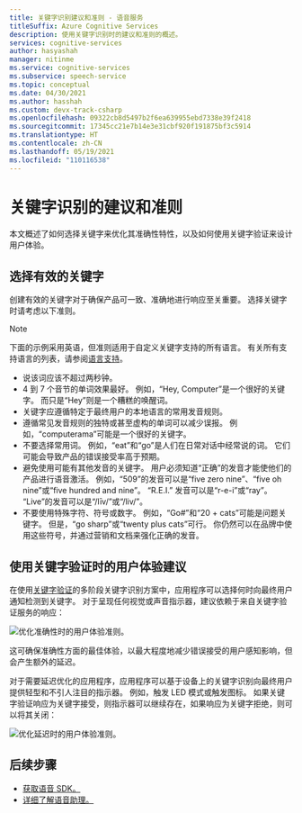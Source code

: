 ```yaml
---
title: 关键字识别建议和准则 - 语音服务
titleSuffix: Azure Cognitive Services
description: 使用关键字识别时的建议和准则的概述。
services: cognitive-services
author: hasyashah
manager: nitinme
ms.service: cognitive-services
ms.subservice: speech-service
ms.topic: conceptual
ms.date: 04/30/2021
ms.author: hasshah
ms.custom: devx-track-csharp
ms.openlocfilehash: 09322cb8d5497b2f6ea639955ebd7338e39f2418
ms.sourcegitcommit: 17345cc21e7b14e3e31cbf920f191875bf3c5914
ms.translationtype: HT
ms.contentlocale: zh-CN
ms.lasthandoff: 05/19/2021
ms.locfileid: "110116538"
---
```

# <a name="recommendations-and-guidelines-for-keyword-recognition"></a>关键字识别的建议和准则

本文概述了如何选择关键字来优化其准确性特性，以及如何使用关键字验证来设计用户体验。 

## <a name="choosing-an-effective-keyword"></a>选择有效的关键字

创建有效的关键字对于确保产品可一致、准确地进行响应至关重要。 选择关键字时请考虑以下准则。

> [!NOTE]
> 下面的示例采用英语，但准则适用于自定义关键字支持的所有语言。 有关所有支持语言的列表，请参阅[语言支持](language-support.md#custom-keyword-and-keyword-verification)。

- 说该词应该不超过两秒钟。
- 4 到 7 个音节的单词效果最好。 例如，“Hey, Computer”是一个很好的关键字。 而只是“Hey”则是一个糟糕的唤醒词。
- 关键字应遵循特定于最终用户的本地语言的常用发音规则。
- 遵循常见发音规则的独特或甚至虚构的单词可以减少误报。 例如，“computerama”可能是一个很好的关键字。
- 不要选择常用词。 例如，“eat”和“go”是人们在日常对话中经常说的词。 它们可能会导致产品的错误接受率高于预期。
- 避免使用可能有其他发音的关键字。 用户必须知道“正确”的发音才能使他们的产品进行语音激活。 例如，“509”的发音可以是“five zero nine”、“five oh nine”或“five hundred and nine”。 “R.E.I.” 发音可以是“r-e-i”或“ray”。 “Live”的发音可以是“/līv/”或“/liv/”。
- 不要使用特殊字符、符号或数字。 例如，“Go#”和“20 + cats”可能是问题关键字。 但是，“go sharp”或“twenty plus cats”可行。 你仍然可以在品牌中使用这些符号，并通过营销和文档来强化正确的发音。


## <a name="user-experience-recommendations-with-keyword-verification"></a>使用关键字验证时的用户体验建议

在使用[关键字验证](keyword-recognition-overview.md#keyword-verification)的多阶段关键字识别方案中，应用程序可以选择何时向最终用户通知检测到关键字。 对于呈现任何视觉或声音指示器，建议依赖于来自关键字验证服务的响应：

![优化准确性时的用户体验准则。](media/custom-keyword/keyword-verification-ux-accuracy.png)

这可确保准确性方面的最佳体验，以最大程度地减少错误接受的用户感知影响，但会产生额外的延迟。

对于需要延迟优化的应用程序，应用程序可以基于设备上的关键字识别向最终用户提供轻型和不引人注目的指示器。 例如，触发 LED 模式或触发图标。 如果关键字验证响应为关键字接受，则指示器可以继续存在，如果响应为关键字拒绝，则可以将其关闭：

![优化延迟时的用户体验准则。](media/custom-keyword/keyword-verification-ux-latency.png)

## <a name="next-steps"></a>后续步骤

* [获取语音 SDK。](speech-sdk.md)
* [详细了解语音助理。](voice-assistants.md)
